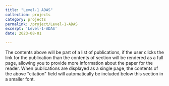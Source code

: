 ```yaml
---
title: "Level-1 ADAS"
collection: projects
category: projects
permalink: /project/Level-1-ADAS
excerpt: 'Level-1-ADAS'
date: 2023-08-01

---
```


The contents above will be part of a list of publications, if the user clicks the link for the publication than the contents of section will be rendered as a full page, allowing you to provide more information about the paper for the reader. When publications are displayed as a single page, the contents of the above "citation" field will automatically be included below this section in a smaller font.
